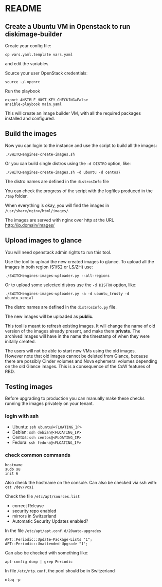 # README

## Create a Ubuntu VM in Openstack to run diskimage-builder

Create your config file:

    cp vars.yaml.template vars.yaml

and edit the variables.

Source your user OpenStack credentials:

    source ~/.openrc

Run the playbook

    export ANSIBLE_HOST_KEY_CHECKING=False
    ansible-playbook main.yaml

This will create an image builder VM, with all the required packages installed 
and configured.

## Build the images

Now you can login to the instance and use the script to build all the images:

    ./SWITCHengines-create-images.sh

Or you can build single distros using the `-d DISTRO` option, like:

    ./SWITCHengines-create-images.sh -d ubuntu -d centos7

The distro names are defined in the `distrosInfo` file

You can check the progress of the script with the logfiles produced in
the `/tmp` folder.

When everything is okay, you will find the images in
`/usr/share/nginx/html/images/`.

The images are served with nginx over http at the URL
http://ip.domain/images/

## Upload images to glance

You will need openstack admin rights to run this tool.

Use the tool to upload the new created images to glance. To 
upload all the images in both region (S1/S2 or LS/ZH) use:

    ./SWITCHengines-images-uploader.py --all-regions

Or to upload some selected distros use the `-d DISTRO` option, like:

    ./SWITCHengines-images-uploader.py -a -d ubuntu_trusty -d ubuntu_xenial

The distro names are defined in the `distrosInfo.py` file.

The new images will be uploaded as **public**.

This tool is meant to refresh existing images.  It will change the
name of old version of the images already present, and make them
**private**.  The archived images will have in the name the timestamp of
when they were initally created.  

The users will not be able to start new VMs using the old images.  
However note that old images cannot be deleted from Glance, 
because there are possibly Cinder volumes and Nova ephemeral volumes
depending on the old Glance images. This is a consequence of the 
CoW features of RBD.

## Testing images

Before upgrading to production you can manually make these checks
running the images privately on your tenant.

### login with ssh

 * Ubuntu: `ssh ubuntu@<FLOATING_IP>`
 * Debian: `ssh debian@<FLOATING_IP>`
 * Centos: `ssh centos@<FLOATING_IP>`
 * Fedora: `ssh fedora@<FLOATING_IP>`

### check common commands

    hostname
    sudo su
    init 6

Also check the hostname on the console.  Can also be checked via ssh
with: `cat /dev/vcs1`

Check  the file `/etc/apt/sources.list`

 * correct Release
 * security repo enabled
 * mirrors in Switzerland
 * Automatic Security Updates enabled?

In the file `/etc/apt/apt.conf.d/20auto-upgrades`

    APT::Periodic::Update-Package-Lists "1";
    APT::Periodic::Unattended-Upgrade "1";

Can also be checked with something like:

    apt-config dump | grep Periodic

In file `/etc/ntp.conf`, the pool should be in Switzerland

    ntpq -p
